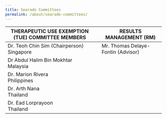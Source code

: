 ```yaml
---
title: Searado Committees
permalink: /about/searado-committees/
---
```

| THERAPEUTIC USE EXEMPTION (TUE) COMMITTEE MEMBERS |    | RESULTS MANAGEMENT (RM) |
| --- | --- | --- |
| Dr. Teoh Chin Sim (Chairperson)<br>Singapore |    | Mr. Thomas Delaye-Fontin (Advisor) |
| Dr Abdul Halim Bin Mokhtar<br>Malaysia |
| Dr. Marion Rivera<br>Philippines |
| Dr. Arth Nana<br>Thailand |
| Dr. Ead Lorprayoon<br>Thailand |
